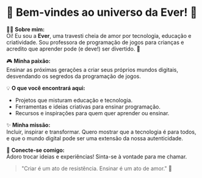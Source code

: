 # 🌟 Bem-vindes ao universo da Ever! 🌟  

👩‍💻 **Sobre mim:**  
Oi! Eu sou a **Ever**, uma travesti cheia de amor por tecnologia, educação e criatividade. Sou professora de programação de jogos para crianças e acredito que aprender pode (e deve!) ser divertido. 🌈  

🎮 **Minha paixão:**  
Ensinar as próximas gerações a criar seus próprios mundos digitais, desvendando os segredos da programação de jogos.  

💡 **O que você encontrará aqui:**  
- Projetos que misturam educação e tecnologia.  
- Ferramentas e ideias criativas para ensinar programação.  
- Recursos e inspirações para quem quer aprender ou ensinar.  

✨ **Minha missão:**  
Incluir, inspirar e transformar. Quero mostrar que a tecnologia é para todos, e que o mundo digital pode ser uma extensão da nossa autenticidade.  

🤝 **Conecte-se comigo:**  
Adoro trocar ideias e experiências! Sinta-se à vontade para me chamar.  

> "Criar é um ato de resistência. Ensinar é um ato de amor." 💜  

